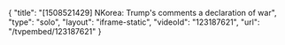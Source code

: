 {
    "title": "[1508521429] NKorea: Trump's comments a declaration of war",
    "type": "solo",
    "layout": "iframe-static",
    "videoId": "123187621",
    "url": "\/tvpembed\/123187621"
}